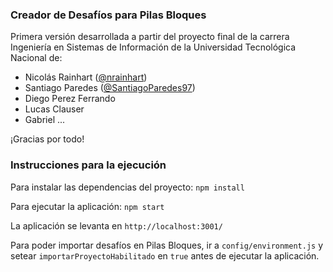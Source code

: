 ### Creador de Desafíos para Pilas Bloques

Primera versión desarrollada a partir del proyecto final de la carrera Ingeniería en Sistemas de Información de la Universidad Tecnológica Nacional de:
- Nicolás Rainhart ([@nrainhart](https://github.com/nrainhart))
- Santiago Paredes ([@SantiagoParedes97](https://github.com/SantiagoParedes97))
- Diego Perez Ferrando
- Lucas Clauser
- Gabriel ...

¡Gracias por todo!


### Instrucciones para la ejecución

Para instalar las dependencias del proyecto: `npm install`

Para ejecutar la aplicación: `npm start`

La aplicación se levanta en `http://localhost:3001/`

Para poder importar desafíos en Pilas Bloques, ir a `config/environment.js` y setear `importarProyectoHabilitado` 
en `true` antes de ejecutar la aplicación.
